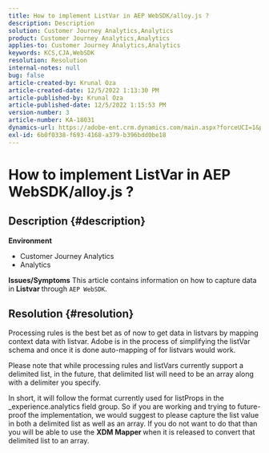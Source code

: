 ```yaml
---
title: How to implement ListVar in AEP WebSDK/alloy.js ?
description: Description
solution: Customer Journey Analytics,Analytics
product: Customer Journey Analytics,Analytics
applies-to: Customer Journey Analytics,Analytics
keywords: KCS,CJA,WebSDK
resolution: Resolution
internal-notes: null
bug: false
article-created-by: Krunal Oza
article-created-date: 12/5/2022 1:13:30 PM
article-published-by: Krunal Oza
article-published-date: 12/5/2022 1:15:53 PM
version-number: 3
article-number: KA-18031
dynamics-url: https://adobe-ent.crm.dynamics.com/main.aspx?forceUCI=1&pagetype=entityrecord&etn=knowledgearticle&id=565bb299-9e74-ed11-81aa-6045bd006c82
exl-id: 6b0f0338-f693-4168-a379-b396bdd0be18
---
```

# How to implement ListVar in AEP WebSDK/alloy.js ?

## Description {#description}

<b>Environment</b>
- Customer Journey Analytics
- Analytics



<b>Issues/Symptoms</b>
This article contains information on how to capture data in <b>Listvar </b>through `AEP WebSDK`.


## Resolution {#resolution}


Processing rules is the best bet as of now to get data in listvars by mapping context data with listvar. Adobe is in the process of simplifying the listVar schema and once it is done auto-mapping of for listvars would work.

Please note that while processing rules and listVars currently support a delimited list, in the future, that delimited list will need to be an array along with a delimiter you specify.

In short, it will follow the format currently used for listProps in the _experience.analytics field group. So if you are working and trying to future-proof the implementation, we would suggest to please capture the list value in both a delimited list as well as an array. If you do not want to do that than you will be able to use the <b>XDM Mapper </b>when it is released to convert that delimited list to an array.
